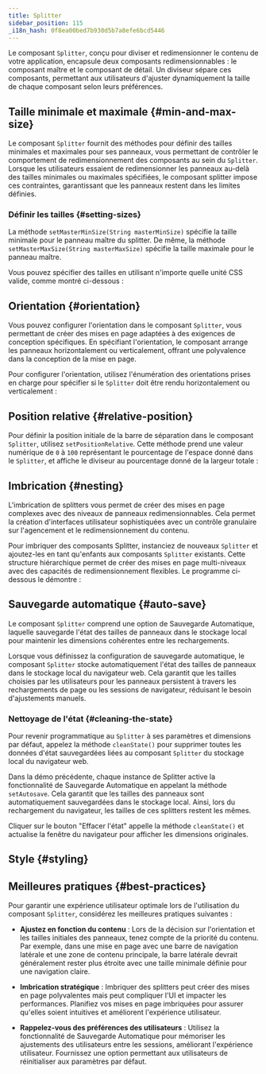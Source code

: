 ```yaml
---
title: Splitter
sidebar_position: 115
_i18n_hash: 0f8ea00bed7b930d5b7a8efe6bcd5446
---
```

<DocChip chip='shadow' />
<DocChip chip='name' label="dwc-splitter" />
<DocChip chip='since' label='24.00' />
<JavadocLink type="splitter" location="com/webforj/component/layout/splitter/Splitter" top='true'/>

Le composant `Splitter`, conçu pour diviser et redimensionner le contenu de votre application, encapsule deux composants redimensionnables : le composant maître et le composant de détail. Un diviseur sépare ces composants, permettant aux utilisateurs d'ajuster dynamiquement la taille de chaque composant selon leurs préférences.

<ComponentDemo 
path='/webforj/splitterbasic?' 
javaE='https://raw.githubusercontent.com/webforj/webforj-documentation/refs/heads/main/src/main/java/com/webforj/samples/views/splitter/SplitterBasicView.java'
height='300px'
/>

## Taille minimale et maximale {#min-and-max-size}

Le composant `Splitter` fournit des méthodes pour définir des tailles minimales et maximales pour ses panneaux, vous permettant de contrôler le comportement de redimensionnement des composants au sein du `Splitter`. Lorsque les utilisateurs essaient de redimensionner les panneaux au-delà des tailles minimales ou maximales spécifiées, le composant splitter impose ces contraintes, garantissant que les panneaux restent dans les limites définies.

### Définir les tailles {#setting-sizes}

La méthode `setMasterMinSize(String masterMinSize)` spécifie la taille minimale pour le panneau maître du splitter. De même, la méthode `setMasterMaxSize(String masterMaxSize)` spécifie la taille maximale pour le panneau maître.

Vous pouvez spécifier des tailles en utilisant n'importe quelle unité CSS valide, comme montré ci-dessous :

<ComponentDemo 
path='/webforj/splitterminmax?' 
javaE='https://raw.githubusercontent.com/webforj/webforj-documentation/refs/heads/main/src/main/java/com/webforj/samples/views/splitter/SplitterMinMaxView.java'
height='300px'
/>

## Orientation {#orientation}

Vous pouvez configurer l'orientation dans le composant `Splitter`, vous permettant de créer des mises en page adaptées à des exigences de conception spécifiques. En spécifiant l'orientation, le composant arrange les panneaux horizontalement ou verticalement, offrant une polyvalence dans la conception de la mise en page.

Pour configurer l'orientation, utilisez l'énumération des orientations prises en charge pour spécifier si le `Splitter` doit être rendu horizontalement ou verticalement :

<ComponentDemo 
path='/webforj/splitterorientation?' 
javaE='https://raw.githubusercontent.com/webforj/webforj-documentation/refs/heads/main/src/main/java/com/webforj/samples/views/splitter/SplitterOrientationView.java'
height='300px'
/>

## Position relative {#relative-position}

Pour définir la position initiale de la barre de séparation dans le composant `Splitter`, utilisez `setPositionRelative`. Cette méthode prend une valeur numérique de `0` à `100` représentant le pourcentage de l'espace donné dans le `Splitter`, et affiche le diviseur au pourcentage donné de la largeur totale :

<ComponentDemo 
path='/webforj/splitterposition?' 
javaE='https://raw.githubusercontent.com/webforj/webforj-documentation/refs/heads/main/src/main/java/com/webforj/samples/views/splitter/SplitterPositionView.java'
height='300px'
/>

## Imbrication {#nesting}

L'imbrication de splitters vous permet de créer des mises en page complexes avec des niveaux de panneaux redimensionnables. Cela permet la création d'interfaces utilisateur sophistiquées avec un contrôle granulaire sur l'agencement et le redimensionnement du contenu.

Pour imbriquer des composants Splitter, instanciez de nouveaux `Splitter` et ajoutez-les en tant qu'enfants aux composants `Splitter` existants. Cette structure hiérarchique permet de créer des mises en page multi-niveaux avec des capacités de redimensionnement flexibles. Le programme ci-dessous le démontre :

<ComponentDemo 
path='/webforj/splitternested?' 
javaE='https://raw.githubusercontent.com/webforj/webforj-documentation/refs/heads/main/src/main/java/com/webforj/samples/views/splitter/SplitterNestedView.java'
height='300px'
/>

## Sauvegarde automatique {#auto-save}

Le composant `Splitter` comprend une option de Sauvegarde Automatique, laquelle sauvegarde l'état des tailles de panneaux dans le stockage local pour maintenir les dimensions cohérentes entre les rechargements.

Lorsque vous définissez la configuration de sauvegarde automatique, le composant `Splitter` stocke automatiquement l'état des tailles de panneaux dans le stockage local du navigateur web. Cela garantit que les tailles choisies par les utilisateurs pour les panneaux persistent à travers les rechargements de page ou les sessions de navigateur, réduisant le besoin d'ajustements manuels.

### Nettoyage de l'état {#cleaning-the-state}

Pour revenir programmatique au `Splitter` à ses paramètres et dimensions par défaut, appelez la méthode `cleanState()` pour supprimer toutes les données d'état sauvegardées liées au composant `Splitter` du stockage local du navigateur web.

<ComponentDemo 
path='/webforj/splitterautosave?' 
javaE='https://raw.githubusercontent.com/webforj/webforj-documentation/refs/heads/main/src/main/java/com/webforj/samples/views/splitter/SplitterAutoSaveView.java'
height='400px'
/>

Dans la démo précédente, chaque instance de Splitter active la fonctionnalité de Sauvegarde Automatique en appelant la méthode `setAutosave`. Cela garantit que les tailles des panneaux sont automatiquement sauvegardées dans le stockage local. Ainsi, lors du rechargement du navigateur, les tailles de ces splitters restent les mêmes.

Cliquer sur le bouton "Effacer l'état" appelle la méthode `cleanState()` et actualise la fenêtre du navigateur pour afficher les dimensions originales.

## Style {#styling}

<TableBuilder name="Splitter" />

## Meilleures pratiques {#best-practices}

Pour garantir une expérience utilisateur optimale lors de l'utilisation du composant `Splitter`, considérez les meilleures pratiques suivantes : 

- **Ajustez en fonction du contenu** : Lors de la décision sur l'orientation et les tailles initiales des panneaux, tenez compte de la priorité du contenu. Par exemple, dans une mise en page avec une barre de navigation latérale et une zone de contenu principale, la barre latérale devrait généralement rester plus étroite avec une taille minimale définie pour une navigation claire.

- **Imbrication stratégique** : Imbriquer des splitters peut créer des mises en page polyvalentes mais peut compliquer l'UI et impacter les performances. Planifiez vos mises en page imbriquées pour assurer qu'elles soient intuitives et améliorent l'expérience utilisateur.

- **Rappelez-vous des préférences des utilisateurs** : Utilisez la fonctionnalité de Sauvegarde Automatique pour mémoriser les ajustements des utilisateurs entre les sessions, améliorant l'expérience utilisateur. Fournissez une option permettant aux utilisateurs de réinitialiser aux paramètres par défaut.
